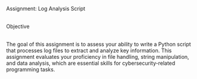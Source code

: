 Assignment: Log Analysis Script </br></br>

Objective </br></br>

The goal of this assignment is to assess your ability to write a Python script that processes log files to extract and analyze key information. This assignment evaluates your proficiency in file handling, string manipulation, and data analysis, which are essential skills for cybersecurity-related programming tasks.
 
 
